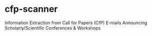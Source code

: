 # cfp-scanner
Information Extraction from Call for Papers (CfP) E-mails Announcing Scholarly/Scientific Conferences &amp; Workshops
